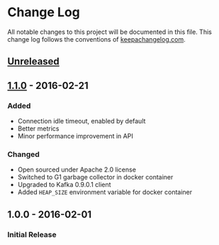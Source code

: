 # Change Log
All notable changes to this project will be documented in this file. This 
change log follows the conventions of [keepachangelog.com](http://keepachangelog.com/).

## [Unreleased]

## [1.1.0] - 2016-02-21
### Added
- Connection idle timeout, enabled by default
- Better metrics
- Minor performance improvement in API

### Changed
- Open sourced under Apache 2.0 license
- Switched to G1 garbage collector in docker container
- Upgraded to Kafka 0.9.0.1 client
- Added `HEAP_SIZE` environment variable for docker container

## 1.0.0 - 2016-02-01
### Initial Release

[Unreleased]: https://github.com/orgsync/arion/compare/1.1.0...HEAD
[1.1.0]: https://github.com/orgsync/arion/compare/1.0.0...1.1.0
